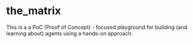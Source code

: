 # the_matrix
This is a a PoC (Proof of Concept) - focused playground for building (and learning about) agents using a hands-on approach.
